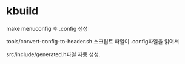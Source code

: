 # kbuild

make menuconfig 후 .config 생성

tools/convert-config-to-header.sh 스크립트 파일이 .config파일을 읽어서

src/include/generated.h파일 자동 생성. 
